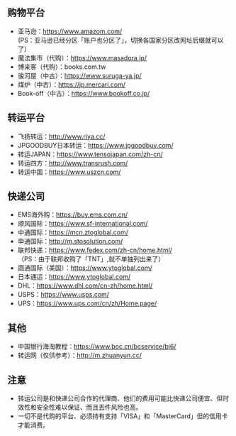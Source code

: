 ## 购物平台
+ 亚马逊：https://www.amazom.com/</br>
(PS：亚马逊已经分区「账户也分区了」，切换各国家分区改网址后缀就可以了）
+ 魔法集市（代购）：https://www.masadora.jp/
+ 博来客（代购）：books.com.tw
+ 骏河屋（中古）：https://www.suruga-ya.jp/
+ 煤炉（中古）：https://jp.mercari.com/
+ Book-off（中古）：https://www.bookoff.co.jp/
## 转运平台
+ 飞扬转运：http://www.riya.cc/
+ JPGOODBUY日本转运：https://www.jpgoodbuy.com/
+ 转运JAPAN：https://www.tensojapan.com/zh-cn/
+ 转运四方：http://www.transrush.com/
+ 转运中国：https://www.uszcn.com/
## 快递公司
+ EMS海外购：https://buy.ems.com.cn/
+ 顺风国际：https://www.sf-international.com/
+ 中通国际：https://mcn.ztoglobal.com/
+ 申通国际：http://m.stosolution.com/
+ 联邦快递：https://www.fedex.com/zh-cn/home.html/</br>
（PS：由于联邦收购了「TNT」,就不单独列出来了）
+ 圆通国际（美国）：https://www.ytoglobal.com/
+ 日本通运：https://www.ytoglobal.com/
+ DHL：https://www.dhl.com/cn-zh/home.html/
+ USPS：https://www.usps.com/
+ UPS：https://www.ups.com/cn/zh/Home.page/
## 其他
+ 中国银行海淘教程：https://www.boc.cn/bcservice/bi6/
+ 转运网（仅供参考）：http://m.zhuanyun.cc/
## 注意
+ 转运公司是和快递公司合作的代理商、他们的费用可能比快递公司便宜、但时效性和安全性难以保证、而且丟件风险也高。
+ 一切不是代购的平台、必须持有支持「VISA」和「MasterCard」但的信用卡才能消费。
